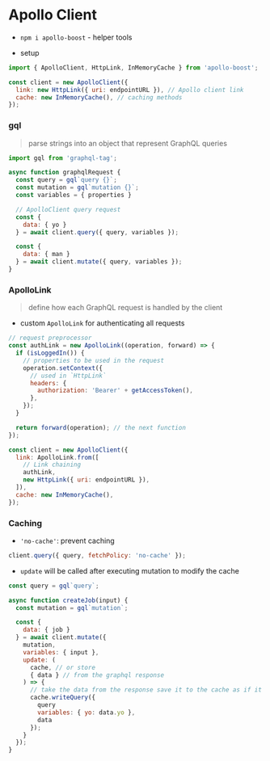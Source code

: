 # Apollo Client

- `npm i apollo-boost` - helper tools

* setup

```js
import { ApolloClient, HttpLink, InMemoryCache } from 'apollo-boost';

const client = new ApolloClient({
  link: new HttpLink({ uri: endpointURL }), // Apollo client link
  cache: new InMemoryCache(), // caching methods
});
```

### gql

> parse strings into an object that represent GraphQL queries

```js
import gql from 'graphql-tag';

async function graphqlRequest {
  const query = gql`query {}`;
  const mutation = gql`mutation {}`;
  const variables = { properties }

  // ApolloClient query request
  const {
    data: { yo }
  } = await client.query({ query, variables });

  const {
    data: { man }
  } = await client.mutate({ query, variables });
}
```

### ApolloLink

> define how each GraphQL request is handled by the client

- custom `ApolloLink` for authenticating all requests

```js
// request preprocessor
const authLink = new ApolloLink((operation, forward) => {
  if (isLoggedIn()) {
    // properties to be used in the request
    operation.setContext({
      // used in `HttpLink`
      headers: {
        authorization: 'Bearer' + getAccessToken(),
      },
    });
  }

  return forward(operation); // the next function
});

const client = new ApolloClient({
  link: ApolloLink.from([
    // Link chaining
    authLink,
    new HttpLink({ uri: endpointURL }),
  ]),
  cache: new InMemoryCache(),
});
```

### Caching

- `'no-cache'`: prevent caching

```js
client.query({ query, fetchPolicy: 'no-cache' });
```

- `update` will be called after executing mutation to modify the cache

```js
const query = gql`query`;

async function createJob(input) {
  const mutation = gql`mutation`;

  const {
    data: { job }
  } = await client.mutate({
    mutation,
    variables: { input },
    update: (
      cache, // or store
      { data } // from the graphql response
    ) => {
      // take the data from the response save it to the cache as if it was running specified query
      cache.writeQuery({
        query
        variables: { yo: data.yo },
        data
      });
    }
  });
}
```
